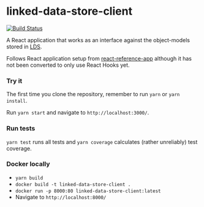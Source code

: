 # linked-data-store-client
[![Build Status](https://drone.prod-bip-ci.ssb.no/api/badges/statisticsnorway/linked-data-store-client/status.svg?ref=refs/heads/develop)](https://drone.prod-bip-ci.ssb.no/statisticsnorway/linked-data-store-client)

A React application that works as an interface against the object-models stored in 
[LDS](https://github.com/statisticsnorway/linked-data-store-documentation).

Follows React application setup from [react-reference-app](https://github.com/statisticsnorway/fe-react-reference-app) 
although it has not been converted to only use React Hooks yet.

### Try it
The first time you clone the repository, remember to run `yarn` or `yarn install`.

Run `yarn start` and navigate to `http://localhost:3000/`.

### Run tests
`yarn test` runs all tests and `yarn coverage` calculates (rather unreliably) test coverage.

### Docker locally
* `yarn build`
* `docker build -t linked-data-store-client .`
* `docker run -p 8000:80 linked-data-store-client:latest`
* Navigate to `http://localhost:8000/`
